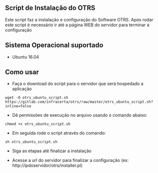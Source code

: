 ## Script de Instalação do OTRS

Este script faz a instalação e configuração do Software OTRS. Após rodar este script é necessário ir até a página WEB do servidor para terminar a configuração

## Sistema Operacional suportado

*  Ubuntu 16.04
 

## Como usar

* Faça o download do script para o servidor que será hospedado a aplicação

```
wget -O otrs_ubuntu_script.sh https://gitlab.com/infracerta/otrs/raw/master/otrs_ubuntu_script.sh?inline=false
```
* Dê permissões de execução no arquivo usando o comando abaixo:

```
chmod +x otrs_ubuntu_script.sh
```

* Em seguida rode o script através do comando:

```
sh otrs_ubuntu_script.sh
```

* Siga as etapas até finalizar a instalação

* Acesse a url do servidor para finalizar a configuração (ex: http://ipdoservidor/otrs/installer.pl)
